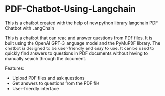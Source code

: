 # PDF-Chatbot-Using-Langchain
This is a chatbot created with the help of new python library langchain
PDF Chatbot with LangChain

This is a chatbot that can read and answer questions from PDF files. It is built using the OpenAI GPT-3 language model and the PyMuPDF library. The chatbot is designed to be user-friendly and easy to use. It can be used to quickly find answers to questions in PDF documents without having to manually search through the document.

Features:
- Upload PDF files and ask questions
- Get answers to questions from the PDF file
- User-friendly interface
